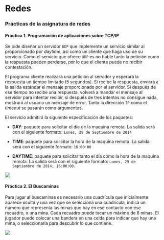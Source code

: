 # Redes
### Prácticas de la asignatura de redes
#### Práctica 1. Programación de aplicaciones sobre TCP/IP

Se pide diseñar un servidor ```UDP``` que implemente un servicio similar al proporcionado por
*daytime*, así como un cliente que haga uso de su servicio. Como el servicio que ofrece ```UDP``` es no fiable tanto la petición como la respuesta pueden perderse, por lo que el cliente puede no recibir contestación.

El programa cliente realizará una petición al servidor y esperará la
respuesta un tiempo limitado (5 segundos). Si recibe la respuesta, enviará a la salida estándar el mensaje proporcionado por el servidor. Si después de ese tiempo no recibe una respuesta, volverá a mandar el mensaje al servidor para intentar recibir, si después de tres intentos no consigue nada, mostrará al usuario un mensaje de error. Tanto la dirección ```IP``` como el *timeout* se pasarán como argumentos.

El servicio admitirá la siguiente especificación de los paquetes:

  - **DAY**: paquete para solicitar el día de la maquina remota. La salida será con el siguiente formato: ```Lunes, 29 de Septiembre de 2014```

  - **TIME**: paquete para solicitar la hora de la maquina remota. La salida será con el
  siguiente formato: ```16:00:00```

  - **DAYTIME**: paquete para solicitar tanto el día como la hora de la maquina remota. La salida será con el siguiente formato: ```Lunes, 29 de Septiembre de 2014; 16:00:00.```

  ![](https://img.shields.io/badge/Practica%201-0%25-green.svg)

#### Práctica 2. El Buscaminas

Para jugar al buscaminas es necesario una cuadrícula que inicialmente aparece oculta y
una vez que se selecciona una cuadrícula, indica un número que representa las minas que hay en
ese contacto con ese recuadro, o una mina. Cada recuadro puede tocar un máximo de 8 minas. 
El jugador puede colocar una bandera en una celda para indicar que hay una mina, o seleccionarla
para descubrir lo que contiene.

  ![](https://img.shields.io/badge/Practica%202-0%25-red.svg)
